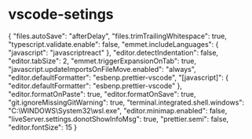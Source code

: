 # vscode-setings

{
  "files.autoSave": "afterDelay",
  "files.trimTrailingWhitespace": true,
  "typescript.validate.enable": false,
  "emmet.includeLanguages": {
    "javascript": "javascriptreact"
  },
  "editor.detectIndentation": false,
  "editor.tabSize": 2,
  "emmet.triggerExpansionOnTab": true,
  "javascript.updateImportsOnFileMove.enabled": "always",
  "editor.defaultFormatter": "esbenp.prettier-vscode",
  "[javascript]": {
    "editor.defaultFormatter": "esbenp.prettier-vscode"
  },
  "editor.formatOnPaste": true,
  "editor.formatOnSave": true,
  "git.ignoreMissingGitWarning": true,
  "terminal.integrated.shell.windows": "C:\\WINDOWS\\System32\\wsl.exe",
  "editor.minimap.enabled": false,
  "liveServer.settings.donotShowInfoMsg": true,
  "prettier.semi": false,
  "editor.fontSize": 15
}
